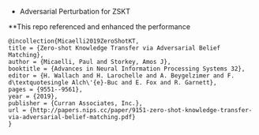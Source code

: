* Adversarial Perturbation for ZSKT

**This repo referenced and enhanced the performance
```
@incollection{Micaelli2019ZeroShotKT,
title = {Zero-shot Knowledge Transfer via Adversarial Belief Matching},
author = {Micaelli, Paul and Storkey, Amos J},
booktitle = {Advances in Neural Information Processing Systems 32},
editor = {H. Wallach and H. Larochelle and A. Beygelzimer and F. d\textquotesingle Alch\'{e}-Buc and E. Fox and R. Garnett},
pages = {9551--9561},
year = {2019},
publisher = {Curran Associates, Inc.},
url = {http://papers.nips.cc/paper/9151-zero-shot-knowledge-transfer-via-adversarial-belief-matching.pdf}
}
```



